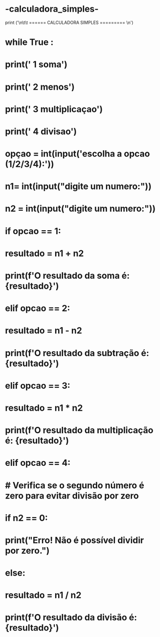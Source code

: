 # -calculadora_simples-


 print ('\n\t\t ====== CALCULADORA SIMPLES ========= \n')

# while True :
#      print(' 1 soma')
#      print(' 2 menos')
#      print(' 3 multiplicaçao')
#      print(' 4 divisao')

#      opçao = int(input('escolha a opcao (1/2/3/4):'))
     

#      n1= int(input("digite um numero:"))
#      n2 = int(input("digite um numero:"))
      
# if opcao == 1:
#         resultado = n1 + n2
#         print(f'O resultado da soma é: {resultado}')
    
#     elif opcao == 2:
#         resultado = n1 - n2
#         print(f'O resultado da subtração é: {resultado}')
    
#     elif opcao == 3:
#         resultado = n1 * n2
#         print(f'O resultado da multiplicação é: {resultado}')
    
#     elif opcao == 4:
#         # Verifica se o segundo número é zero para evitar divisão por zero
#         if n2 == 0:
#             print("Erro! Não é possível dividir por zero.")
#         else:
#             resultado = n1 / n2
#             print(f'O resultado da divisão é: {resultado}')
